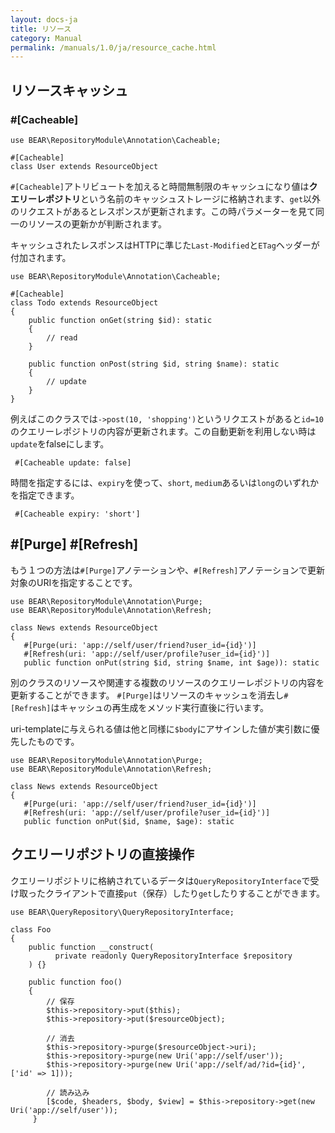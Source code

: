 ```yaml
---
layout: docs-ja
title: リソース
category: Manual
permalink: /manuals/1.0/ja/resource_cache.html
---
```


## リソースキャッシュ





### #[Cacheable]

```php?start_inline
use BEAR\RepositoryModule\Annotation\Cacheable;

#[Cacheable]
class User extends ResourceObject
```

`#[Cacheable]`アトリビュートを加えると時間無制限のキャッシュになり値は**クエリーレポジトリ**という名前のキャッシュストレージに格納されます、`get`以外のリクエストがあるとレスポンスが更新されます。この時パラメーターを見て同一のリソースの更新かが判断されます。

キャッシュされたレスポンスはHTTPに準じた`Last-Modified`と`ETag`ヘッダーが付加されます。


```php?start_inline
use BEAR\RepositoryModule\Annotation\Cacheable;

#[Cacheable]
class Todo extends ResourceObject
{
    public function onGet(string $id): static
    {
        // read
    }

    public function onPost(string $id, string $name): static
    {
        // update
    }
}
```

例えばこのクラスでは`->post(10, 'shopping')`というリクエストがあると`id=10`のクエリーレポジトリの内容が更新されます。この自動更新を利用しない時は`update`をfalseにします。

```php?start_inline
 #[Cacheable update: false]
```

時間を指定するには、`expiry`を使って、`short`, `medium`あるいは`long`のいずれかを指定できます。
```php?start_inline
 #[Cacheable expiry: 'short']
```


## #[Purge] #[Refresh]

もう１つの方法は`#[Purge]`アノテーションや、`#[Refresh]`アノテーションで更新対象のURIを指定することです。


```php?start_inline
use BEAR\RepositoryModule\Annotation\Purge;
use BEAR\RepositoryModule\Annotation\Refresh;

class News extends ResourceObject
{
   #[Purge(uri: 'app://self/user/friend?user_id={id}')]
   #[Refresh(uri: 'app://self/user/profile?user_id={id}')]
   public function onPut(string $id, string $name, int $age)): static
```

別のクラスのリソースや関連する複数のリソースのクエリーレポジトリの内容を更新することができます。
`#[Purge]`はリソースのキャッシュを消去し`#[Refresh]`はキャッシュの再生成をメソッド実行直後に行います。

uri-templateに与えられる値は他と同様に`$body`にアサインした値が実引数に優先したものです。

```php?start_inline
use BEAR\RepositoryModule\Annotation\Purge;
use BEAR\RepositoryModule\Annotation\Refresh;

class News extends ResourceObject
{
   #[Purge(uri: 'app://self/user/friend?user_id={id}')]
   #[Refresh(uri: 'app://self/user/profile?user_id={id}')]
   public function onPut($id, $name, $age): static
```

## クエリーリポジトリの直接操作

クエリーリポジトリに格納されているデータは`QueryRepositoryInterface`で受け取ったクライアントで直接`put`（保存）したり`get`したりすることができます。

```php?start_inline
use BEAR\QueryRepository\QueryRepositoryInterface;

class Foo
{
    public function __construct(
    	  private readonly QueryRepositoryInterface $repository
    ) {}

    public function foo()
    {
        // 保存
        $this->repository->put($this);
        $this->repository->put($resourceObject);

        // 消去
        $this->repository->purge($resourceObject->uri);
        $this->repository->purge(new Uri('app://self/user'));
        $this->repository->purge(new Uri('app://self/ad/?id={id}', ['id' => 1]));

        // 読み込み
        [$code, $headers, $body, $view] = $this->repository->get(new Uri('app://self/user'));
     }
```
